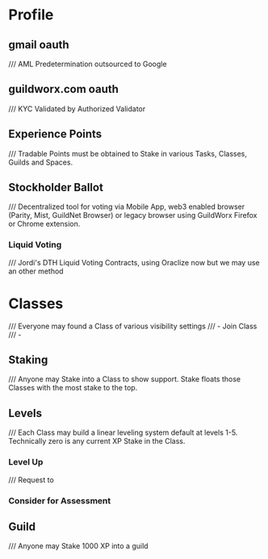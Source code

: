 # Profile
## gmail oauth
/// AML Predetermination outsourced to Google
## guildworx.com oauth
/// KYC Validated by Authorized Validator
## Experience Points
/// Tradable Points must be obtained to Stake in various Tasks, Classes, Guilds and Spaces.
## Stockholder Ballot
/// Decentralized tool for voting via Mobile App, web3 enabled browser (Parity, Mist, GuildNet Browser) or legacy browser using GuildWorx Firefox or Chrome extension.
### Liquid Voting
/// Jordi's DTH Liquid Voting Contracts, using Oraclize now but we may use an other method
# Classes
/// Everyone may found a Class of various visibility settings
/// - Join Class
/// - 
## Staking
/// Anyone may Stake into a Class to show support. Stake floats those Classes with the most stake to the top.
## Levels
/// Each Class may build a linear leveling system default at levels 1-5. Technically zero is any current XP Stake in the Class.
### Level Up
/// Request to
### Consider for Assessment

## Guild
/// Anyone may Stake 1000 XP into a guild
